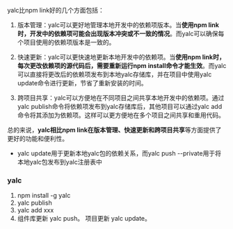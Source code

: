 yalc比npm link好的几个方面包括：

1. 版本管理：yalc可以更好地管理本地开发中的依赖项版本。当**使用npm link时，开发中的依赖项可能会出现版本冲突或不一致的情况**。而yalc可以确保每个项目使用的依赖项版本是一致的。

2. 快速更新：yalc可以更快速地更新本地开发中的依赖项。当**使用npm link时，每次更改依赖项的源代码后，需要重新运行npm install命令才能生效**。而yalc可以直接将更改后的依赖项发布到本地yalc存储库，并在项目中使用yalc update命令进行更新，节省了重新安装的时间。

3. 跨项目共享：yalc可以方便地在不同项目之间共享本地开发中的依赖项。通过yalc publish命令将依赖项发布到yalc存储库后，其他项目可以通过yalc add命令将其添加为依赖项。这样可以更方便地在多个项目之间共享和重用代码。

总的来说，**yalc相比npm link在版本管理、快速更新和跨项目共享**等方面提供了更好的功能和便利性。


- yalc update用于更新本地yalc包的依赖关系，而yalc push --private用于将本地yalc包发布到yalc注册表中

### yalc
1. npm install -g yalc
2. yalc publish
3. yalc add xxx
4. 组件库更新 yalc push。 项目更新 yalc update。